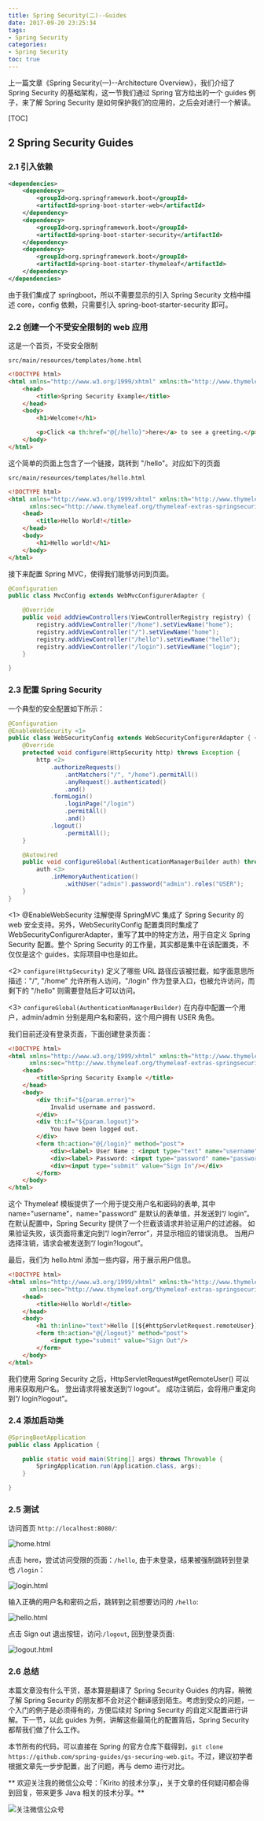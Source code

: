 ```yaml
---
title: Spring Security(二)--Guides
date: 2017-09-20 23:25:34
tags:
- Spring Security
categories:
- Spring Security
toc: true
---
```


上一篇文章《Spring Security(一)--Architecture Overview》，我们介绍了 Spring Security 的基础架构，这一节我们通过 Spring 官方给出的一个 guides 例子，来了解 Spring Security 是如何保护我们的应用的，之后会对进行一个解读。

[TOC]

## 2 Spring Security Guides

### 2.1 引入依赖

```xml
<dependencies>
    <dependency>
        <groupId>org.springframework.boot</groupId>
        <artifactId>spring-boot-starter-web</artifactId>
    </dependency>
    <dependency>
        <groupId>org.springframework.boot</groupId>
        <artifactId>spring-boot-starter-security</artifactId>
    </dependency>
    <dependency>
        <groupId>org.springframework.boot</groupId>
        <artifactId>spring-boot-starter-thymeleaf</artifactId>
    </dependency>
</dependencies>
```

由于我们集成了 springboot，所以不需要显示的引入 Spring Security 文档中描述 core，config 依赖，只需要引入 spring-boot-starter-security 即可。

<!-- more -->

### 2.2 创建一个不受安全限制的 web 应用

这是一个首页，不受安全限制

`src/main/resources/templates/home.html`

```html
<!DOCTYPE html>
<html xmlns="http://www.w3.org/1999/xhtml" xmlns:th="http://www.thymeleaf.org" xmlns:sec="http://www.thymeleaf.org/thymeleaf-extras-springsecurity3">
    <head>
        <title>Spring Security Example</title>
    </head>
    <body>
        <h1>Welcome!</h1>

        <p>Click <a th:href="@{/hello}">here</a> to see a greeting.</p>
    </body>
</html>
```

这个简单的页面上包含了一个链接，跳转到 "/hello"。对应如下的页面

`src/main/resources/templates/hello.html`

```html
<!DOCTYPE html>
<html xmlns="http://www.w3.org/1999/xhtml" xmlns:th="http://www.thymeleaf.org"
      xmlns:sec="http://www.thymeleaf.org/thymeleaf-extras-springsecurity3">
    <head>
        <title>Hello World!</title>
    </head>
    <body>
        <h1>Hello world!</h1>
    </body>
</html>
```

接下来配置 Spring MVC，使得我们能够访问到页面。

```java
@Configuration
public class MvcConfig extends WebMvcConfigurerAdapter {

    @Override
    public void addViewControllers(ViewControllerRegistry registry) {
        registry.addViewController("/home").setViewName("home");
        registry.addViewController("/").setViewName("home");
        registry.addViewController("/hello").setViewName("hello");
        registry.addViewController("/login").setViewName("login");
    }

}
```

### 2.3 配置 Spring Security

一个典型的安全配置如下所示：

```java
@Configuration
@EnableWebSecurity <1>
public class WebSecurityConfig extends WebSecurityConfigurerAdapter { <1>
    @Override
    protected void configure(HttpSecurity http) throws Exception {
        http <2>
            .authorizeRequests()
                .antMatchers("/", "/home").permitAll()
                .anyRequest().authenticated()
                .and()
            .formLogin()
                .loginPage("/login")
                .permitAll()
                .and()
            .logout()
                .permitAll();
    }

    @Autowired
    public void configureGlobal(AuthenticationManagerBuilder auth) throws Exception {
        auth <3>
            .inMemoryAuthentication()
                .withUser("admin").password("admin").roles("USER");
    }
}
```

<1> @EnableWebSecurity 注解使得 SpringMVC 集成了 Spring Security 的 web 安全支持。另外，WebSecurityConfig 配置类同时集成了 WebSecurityConfigurerAdapter，重写了其中的特定方法，用于自定义 Spring Security 配置。整个 Spring Security 的工作量，其实都是集中在该配置类，不仅仅是这个 guides，实际项目中也是如此。

<2> `configure(HttpSecurity)` 定义了哪些 URL 路径应该被拦截，如字面意思所描述："/", "/home" 允许所有人访问，"/login" 作为登录入口，也被允许访问，而剩下的 "/hello" 则需要登陆后才可以访问。

<3> `configureGlobal(AuthenticationManagerBuilder)` 在内存中配置一个用户，admin/admin 分别是用户名和密码，这个用户拥有 USER 角色。

我们目前还没有登录页面，下面创建登录页面：

```html
<!DOCTYPE html>
<html xmlns="http://www.w3.org/1999/xhtml" xmlns:th="http://www.thymeleaf.org"
      xmlns:sec="http://www.thymeleaf.org/thymeleaf-extras-springsecurity3">
    <head>
        <title>Spring Security Example </title>
    </head>
    <body>
        <div th:if="${param.error}">
            Invalid username and password.
        </div>
        <div th:if="${param.logout}">
            You have been logged out.
        </div>
        <form th:action="@{/login}" method="post">
            <div><label> User Name : <input type="text" name="username"/> </label></div>
            <div><label> Password: <input type="password" name="password"/> </label></div>
            <div><input type="submit" value="Sign In"/></div>
        </form>
    </body>
</html>
```

这个 Thymeleaf 模板提供了一个用于提交用户名和密码的表单, 其中 name="username"，name="password" 是默认的表单值，并发送到“/ login”。 在默认配置中，Spring Security 提供了一个拦截该请求并验证用户的过滤器。 如果验证失败，该页面将重定向到“/ login?error”，并显示相应的错误消息。 当用户选择注销，请求会被发送到“/ login?logout”。

最后，我们为 hello.html 添加一些内容，用于展示用户信息。

```html
<!DOCTYPE html>
<html xmlns="http://www.w3.org/1999/xhtml" xmlns:th="http://www.thymeleaf.org"
      xmlns:sec="http://www.thymeleaf.org/thymeleaf-extras-springsecurity3">
    <head>
        <title>Hello World!</title>
    </head>
    <body>
        <h1 th:inline="text">Hello [[${#httpServletRequest.remoteUser}]]!</h1>
        <form th:action="@{/logout}" method="post">
            <input type="submit" value="Sign Out"/>
        </form>
    </body>
</html>
```

我们使用 Spring Security 之后，HttpServletRequest#getRemoteUser() 可以用来获取用户名。 登出请求将被发送到“/ logout”。 成功注销后，会将用户重定向到“/ login?logout”。

### 2.4 添加启动类

```java
@SpringBootApplication
public class Application {

    public static void main(String[] args) throws Throwable {
        SpringApplication.run(Application.class, args);
    }

}
```

### 2.5 测试

访问首页 `http://localhost:8080/`:

![home.html](https://kirito.iocoder.cn/home.png)

点击 here，尝试访问受限的页面：`/hello`, 由于未登录，结果被强制跳转到登录也 `/login`：

![login.html](https://kirito.iocoder.cn/login.png)

输入正确的用户名和密码之后，跳转到之前想要访问的 `/hello`:

![hello.html](https://kirito.iocoder.cn/hello.png)

点击 Sign out 退出按钮，访问:`/logout`, 回到登录页面:

![logout.html](https://kirito.iocoder.cn/logout.png)

### 2.6 总结

本篇文章没有什么干货，基本算是翻译了 Spring Security Guides 的内容，稍微了解 Spring Security 的朋友都不会对这个翻译感到陌生。考虑到受众的问题，一个入门的例子是必须得有的，方便后续对 Spring Security 的自定义配置进行讲解。下一节，以此 guides 为例，讲解这些最简化的配置背后，Spring Security 都帮我们做了什么工作。

本节所有的代码，可以直接在 Spring 的官方仓库下载得到，`git clone https://github.com/spring-guides/gs-securing-web.git`。不过，建议初学者根据文章先一步步配置，出了问题，再与 demo 进行对比。

** 欢迎关注我的微信公众号：「Kirito 的技术分享」，关于文章的任何疑问都会得到回复，带来更多 Java 相关的技术分享。**

![关注微信公众号](https://kirito.iocoder.cn/qrcode_for_gh_c06057be7960_258%20%281%29.jpg)
